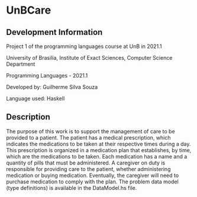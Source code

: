 # UnBCare

## Development Information

Project 1 of the programming languages course at UnB in 2021.1

University of Brasilia, Institute of Exact Sciences, Computer Science Department

Programming Languages - 2021.1

Developed by: Guilherme Silva Souza

Language used: Haskell

## Description

The purpose of this work is to support the management of care to be provided to a patient. The patient has a medical prescription, which indicates the medications to be taken at their respective times during a day. This prescription is organized in a medication plan that establishes, by time, which are the medications to be taken. Each medication has a name and a quantity of pills that must be administered. A caregiver on duty is responsible for providing care to the patient, whether administering medication or buying medication. Eventually, the caregiver will need to purchase medication to comply with the plan. The problem data model (type definitions) is available in the DataModel.hs file.